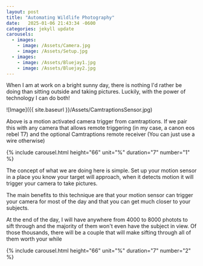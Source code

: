```yaml
---
layout: post
title: "Automating Wildlife Photography" 
date:   2025-01-06 21:43:34 -0600
categories: jekyll update
carousels:
  - images: 
    - image: /Assets/Camera.jpg
    - image: /Assets/Setup.jpg
  - images: 
    - image: /Assets/Bluejay1.jpg
    - image: /Assets/Bluejay2.jpg
---
```

When I am at work on a bright sunny day, there is nothing I'd rather be doing than sitting outside and taking pictures. Luckily, with the power of technology I can do both!

![Image]({{ site.baseurl }}/Assets/CamtraptionsSensor.jpg)

Above is a motion activated camera trigger from camtraptions. If we pair this with any camera that allows remote triggering (in my case, a canon eos rebel T7) and the optional Camtraptions remote receiver (You can just use a wire otherwise)

{% include carousel.html height="66" unit="%" duration="7" number="1" %}

The concept of what we are doing here is simple. Set up your motion sensor in a place you know your target will approach, when it detects motion it will trigger your camera to take pictures. 

The main benefits to this technique are that your motion sensor can trigger your camera for most of the day and that you can get much closer to your subjects. 

At the end of the day, I will have anywhere from 4000 to 8000 photots to sift through and the majority of them won't even have the subject in view. Of those thousands, there will be a couple that will make sifting through all of them worth your while

{% include carousel.html height="66" unit="%" duration="7" number="2" %}


